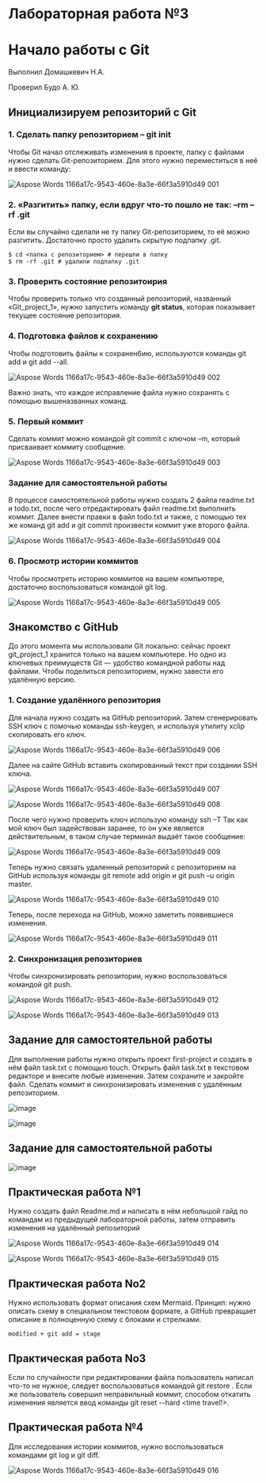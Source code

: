 # Лабораторная работа №3
# Начало работы с Git 
Выполнил Домашкевич Н.А.

Проверил Будо А. Ю.

## Инициализируем репозиторий с Git
### 1. Сделать папку репозиторием – git init
Чтобы Git начал отслеживать изменения в проекте, папку с файлами нужно сделать Git-репозиторием. Для этого нужно переместиться в неё и ввести команду:

![Aspose Words 1166a17c-9543-460e-8a3e-66f3a5910d49 001](https://github.com/NikitaAlexxandrovich/TPiOG11405121-reports/assets/119657395/52d4c734-3b3f-42a8-8582-41c2492045bc)


### 2. «Разгитить» папку, если вдруг что-то пошло не так: –rm –rf .git
Если вы случайно сделали не ту папку Git-репозиторием, то её можно разгитить. Достаточно просто удалить скрытую подпапку .git.

    $ cd <папка с репозиторием> # перешли в папку
    $ rm -rf .git # удалили подпапку .git


### 3. Проверить состояние репозитоирия
Чтобы проверить только что созданный репозиторий, названный
«Git_project_1», нужно запустить команду **git status**, которая показывает текущее состояние репозитория.


### 4. Подготовка файлов к сохранению
Чтобы подготовить файлы к сохранен6ию, используются команды git add и git add --all.

![Aspose Words 1166a17c-9543-460e-8a3e-66f3a5910d49 002](https://github.com/NikitaAlexxandrovich/TPiOG11405121-reports/assets/119657395/04109596-e08f-498f-8bc8-58865daef8f6)

Важно знать, что каждое исправление файла нужно сохранять с помощью вышеназванных команд.


### 5. Первый коммит
Сделать коммит можно командой git commit с ключом –m, который присваивает коммиту сообщение.

![Aspose Words 1166a17c-9543-460e-8a3e-66f3a5910d49 003](https://github.com/NikitaAlexxandrovich/TPiOG11405121-reports/assets/119657395/1893b434-2ba6-44d8-8e55-958098fa3b0c)


### Задание для самостоятельной работы
В процессе самостоятельной работы нужно создать 2 файла readme.txt и todo.txt, после чего отредактировать файл readme.txt выполнить коммит. Далее внести правки в файл todo.txt и также, с помощью тех же команд git add и git commit произвести коммит уже второго файла.

![Aspose Words 1166a17c-9543-460e-8a3e-66f3a5910d49 004](https://github.com/NikitaAlexxandrovich/TPiOG11405121-reports/assets/119657395/83020b7a-2878-4e1f-ae36-991aa2c5d045)


### 6. Просмотр истории коммитов
Чтобы просмотреть историю коммитов на вашем компьютере, достаточно воспользоваться командой git log.

![Aspose Words 1166a17c-9543-460e-8a3e-66f3a5910d49 005](https://github.com/NikitaAlexxandrovich/TPiOG11405121-reports/assets/119657395/e464f5ba-bfc1-452c-8931-307fef46d235)


## Знакомство с GitHub

До этого момента мы использовали Git локально: сейчас проект git_project_1 хранится только на вашем компьютере. Но одно из ключевых преимуществ Git — удобство командной работы над файлами. Чтобы поделиться репозиторием, нужно завести его удалённую версию.

### 1. Создание удалённого репозитория
Для начала нужно создать на GitHub репозиторий.
Затем сгенерировать SSH ключ с помочью команды ssh-keygen, и используя утилиту xclip скопировать его ключ.

![Aspose Words 1166a17c-9543-460e-8a3e-66f3a5910d49 006](https://github.com/NikitaAlexxandrovich/TPiOG11405121-reports/assets/119657395/08b829ef-5666-4486-90fa-e2990a5ec018)

Далее на сайте GitHub вставить скопированный текст при создании SSH ключа.

![Aspose Words 1166a17c-9543-460e-8a3e-66f3a5910d49 007](https://github.com/NikitaAlexxandrovich/TPiOG11405121-reports/assets/119657395/e8d73917-a2d6-4e63-ad1e-899aea6dea29)

![Aspose Words 1166a17c-9543-460e-8a3e-66f3a5910d49 008](https://github.com/NikitaAlexxandrovich/TPiOG11405121-reports/assets/119657395/a1216dfc-a09b-4570-b396-5b79c2dfffb3)

После чего нужно проверить ключ использую команду  ssh –T 
Так как мой ключ был задействован заранее, то он уже является действительным, в таком случае терминал выдаёт такое сообщение:

![Aspose Words 1166a17c-9543-460e-8a3e-66f3a5910d49 009](https://github.com/NikitaAlexxandrovich/TPiOG11405121-reports/assets/119657395/81b80f83-8c75-4522-a34f-c4ec7da32b99)

Теперь нужно связать удаленный репозиторий с репозиторием на GitHub используя команды git remote add  origin и git push –u origin master.

![Aspose Words 1166a17c-9543-460e-8a3e-66f3a5910d49 010](https://github.com/NikitaAlexxandrovich/TPiOG11405121-reports/assets/119657395/c8c90f9d-f484-4e5f-8d7d-228ee591c837)

Теперь, после перехода на GitHub, можно заметить появившиеся изменения.

![Aspose Words 1166a17c-9543-460e-8a3e-66f3a5910d49 011](https://github.com/NikitaAlexxandrovich/TPiOG11405121-reports/assets/119657395/b0dc8bce-5ce5-4263-aa70-a00b10f45fff)


### 2. Синхронизация репозиториев
Чтобы синхронизировать репозитории, нужно воспользоваться командой git push.

![Aspose Words 1166a17c-9543-460e-8a3e-66f3a5910d49 012](https://github.com/NikitaAlexxandrovich/TPiOG11405121-reports/assets/119657395/651f6b28-2ce6-4cbc-a93d-2e466c17a788)

![Aspose Words 1166a17c-9543-460e-8a3e-66f3a5910d49 013](https://github.com/NikitaAlexxandrovich/TPiOG11405121-reports/assets/119657395/d7045663-d33a-4118-b528-57c2b7e033b9)

## Задание для самостоятельной работы
Для выполнения работы нужно открыть проект first-project и создать в нём файл task.txt с помощью touch.
Открыть файл task.txt в текстовом редакторе и внесите любые изменения. Затем
сохраните и закройте файл.
Сделать коммит и синхронизировать изменения с удалённым репозиторием.

![image](https://github.com/NikitaAlexxandrovich/TPiOG11405121-reports/assets/119657395/4f475e22-cff9-4c91-a9e0-31865bbcfe07)

![image](https://github.com/NikitaAlexxandrovich/TPiOG11405121-reports/assets/119657395/9e6cdfc5-0aa6-43dd-8ac0-fd7150111b8c)

## Задание для самостоятельной работы

![image](https://github.com/NikitaAlexxandrovich/TPiOG11405121-reports/assets/119657395/3a59c1fd-6966-467e-b230-28a8a81cb105)

## Практическая работа №1
Нужно создать файл Readme.md и написать в нём небольшой гайд по командам из предыдущей лабораторной работы, затем отправить изменения  на удалённый репозиторий

![Aspose Words 1166a17c-9543-460e-8a3e-66f3a5910d49 014](https://github.com/NikitaAlexxandrovich/TPiOG11405121-reports/assets/119657395/808d1d51-4d00-4cc2-a111-edd2d47098a0)

![Aspose Words 1166a17c-9543-460e-8a3e-66f3a5910d49 015](https://github.com/NikitaAlexxandrovich/TPiOG11405121-reports/assets/119657395/76c43b79-c4ed-4692-8a38-b87aadb29e6f)


## Практическая работа No2

Нужно использовать формат описания схем Mermaid.
Принцип: нужно описать схему в специальном текстовом формате, а GitHub превращает описание в полноценную схему с блоками и стрелками.

    modified + git add = stage

## Практическая работа No3

Если по случайности при редактировании файла пользователь написал что-то не нужное, следует воспользоваться командой git restore <file>.
Если же пользователь совершил неправильный коммит, способом откатить изменения является ввод команды git reset --hard <time travel!>.

## Практическая работа №4

Для исследования истории коммитов, нужно воспользоваться командами git log и git diff.

![Aspose Words 1166a17c-9543-460e-8a3e-66f3a5910d49 016](https://github.com/NikitaAlexxandrovich/TPiOG11405121-reports/assets/119657395/6f07a719-e65d-4041-849a-a7b2898755f6)

